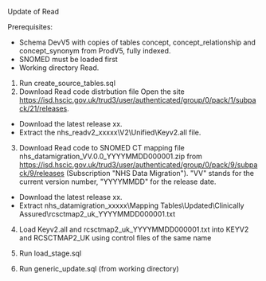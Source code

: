 Update of Read

Prerequisites:
- Schema DevV5 with copies of tables concept, concept_relationship and concept_synonym from ProdV5, fully indexed. 
- SNOMED must be loaded first
- Working directory Read.

1. Run create_source_tables.sql
2. Download Read code distrbution file
Open the site https://isd.hscic.gov.uk/trud3/user/authenticated/group/0/pack/1/subpack/21/releases.
- Download the latest release xx.
- Extract the nhs_readv2_xxxxx\V2\Unified\Keyv2.all file.
3. Download Read code to SNOMED CT mapping file
nhs_datamigration_VV.0.0_YYYYMMDD000001.zip from https://isd.hscic.gov.uk/trud3/user/authenticated/group/0/pack/9/subpack/9/releases (Subscription "NHS Data Migration"). "VV" stands for the current version number, "YYYYMMDD" for the release date.
- Download the latest release xx.
- Extract nhs_datamigration_xxxxx\Mapping Tables\Updated\Clinically Assured\rcsctmap2_uk_YYYYMMDD000001.txt

4. Load Keyv2.all and rcsctmap2_uk_YYYYMMDD000001.txt into KEYV2 and RCSCTMAP2_UK using control files of the same name

5. Run load_stage.sql
6. Run generic_update.sql (from working directory)

 